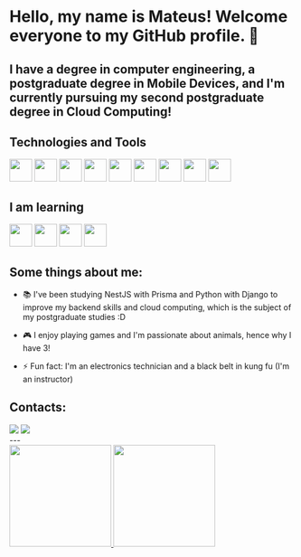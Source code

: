 # Hello, my name is Mateus! Welcome everyone to my GitHub profile. 👋
## I have a degree in computer engineering, a postgraduate degree in Mobile Devices, and I'm currently pursuing my second postgraduate degree in Cloud Computing!


## Technologies and Tools
   
 <img src="https://cdn.jsdelivr.net/gh/devicons/devicon/icons/react/react-original.svg" width="40" heigh="40" />  <img src="https://cdn.jsdelivr.net/gh/devicons/devicon/icons/git/git-original.svg" width="40" heigh="40"/> <img src="https://cdn.jsdelivr.net/gh/devicons/devicon/icons/html5/html5-original.svg" width="40" heigh="40" /> <img src="https://cdn.jsdelivr.net/gh/devicons/devicon/icons/javascript/javascript-original.svg"  width="40" heigh="40"/> <img src="https://cdn.jsdelivr.net/gh/devicons/devicon/icons/jest/jest-plain.svg" width="40" heigh="40" />   <img src="https://cdn.jsdelivr.net/gh/devicons/devicon/icons/typescript/typescript-original.svg" width="40" heigh="40"/> <img src="https://cdn.jsdelivr.net/gh/devicons/devicon@latest/icons/redux/redux-original.svg" width="40" heigh="40" /> <img src="https://cdn.jsdelivr.net/gh/devicons/devicon@latest/icons/vuejs/vuejs-original.svg" width="40" heigh="40" /> <img src="https://cdn.jsdelivr.net/gh/devicons/devicon@latest/icons/nodejs/nodejs-original-wordmark.svg" width="40" heigh="40" />
          
          
          
         
## I am learning

<img src="https://cdn.jsdelivr.net/gh/devicons/devicon@latest/icons/nestjs/nestjs-original.svg" width="40" heigh="40" /> <img src="https://cdn.jsdelivr.net/gh/devicons/devicon/icons/nextjs/nextjs-original.svg" width="40" heigh="40" /> <img src="https://cdn.jsdelivr.net/gh/devicons/devicon@latest/icons/python/python-original-wordmark.svg" width="40" heigh="40" /> <img src="https://cdn.jsdelivr.net/gh/devicons/devicon@latest/icons/django/django-plain-wordmark.svg" width="40" heigh="40" />
          

## Some things about me:
- 📚 I've been studying NestJS with Prisma and Python with Django to improve my backend skills and cloud computing, which is the subject of my postgraduate studies :D

- 🎮  I enjoy playing games and I'm passionate about animals, hence why I have 3!

- ⚡ Fun fact: I'm an electronics technician and a black belt in kung fu (I'm an instructor)

## Contacts:

<div>
<a href = "mateus.satiro2@gmail.com"><img src="https://img.shields.io/badge/Gmail-D14836?style=for-the-badge&logo=gmail&logoColor=white" target="_blank"></a>
<a href="https://www.linkedin.com/in/mateussatiro" target="_blank"><img src="https://img.shields.io/badge/-LinkedIn-%230077B5?style=for-the-badge&logo=linkedin&logoColor=white" target="_blank"></a>   
</div>
---

<div>
<a href="https://github.com/Raidro">
 <img height="180em" src="https://github-readme-stats.vercel.app/api?username=raidro&show_icons=true&theme=dracula&include_all_commits=true&count_private=true"/>
 <img height="180em" src="https://github-readme-stats.vercel.app/api/top-langs/?username=raidro&layout=compact&langs_count=7&theme=dracula"/>
</div>

